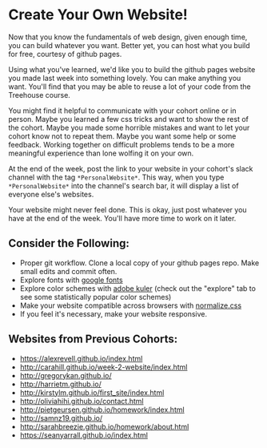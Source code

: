 # Create Your Own Website!

Now that you know the fundamentals of web design, given enough time, you can build whatever you want. Better yet, you can host what you build for free, courtesy of github pages. 

Using what you've learned, we'd like you to build the github pages website you made last week into something lovely. You can make anything you want. You'll find that you may be able to reuse a lot of your code from the Treehouse course.

You might find it helpful to communicate with your cohort online or in person. Maybe you learned a few css tricks and want to show the rest of the cohort. Maybe you made some horrible mistakes and want to let your cohort know not to repeat them. Maybe you want some help or some feedback. Working together on difficult problems tends to be a more meaningful experience than lone wolfing it on your own.

At the end of the week, post the link to your website in your cohort's slack channel with the tag ```*PersonalWebsite*```. This way, when you type ```*PersonalWebsite*``` into the channel's search bar, it will display a list of everyone else's websites. 

Your website might never feel done. This is okay, just post whatever you have at the end of the week. You'll have more time to work on it later. 

## Consider the Following:

- Proper git workflow. Clone a local copy of your github pages repo. Make small edits and commit often.
- Explore fonts with [google fonts](https://www.google.com/fonts) 
- Explore color schemes with [adobe kuler](https://color.adobe.com/explore/most-popular/?time=all) (check out the "explore" tab to see some statistically popular color schemes)
- Make your website compatible across browsers with [normalize.css](https://github.com/necolas/normalize.css/blob/master/normalize.css)
- If you feel it's necessary, make your website responsive.

## Websites from Previous Cohorts:

- https://alexrevell.github.io/index.html
- http://carahill.github.io/week-2-website/index.html
- http://gregorykan.github.io/
- http://harrietm.github.io/
- http://kirstylm.github.io/first_site/index.html
- http://oliviahihi.github.io/contact.html
- http://pietgeursen.github.io/homework/index.html
- http://samnz19.github.io/
- http://sarahbreezie.github.io/homework/about.html
- https://seanyarrall.github.io/index.html




